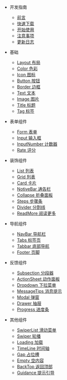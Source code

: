 
* 开发指南
	* [前言](/README.md)
	* [快速下载](./docs/start/快速下载.md)
	* [开始使用](./docs/start/开始使用.md) 
	* [注意事项](./docs/start/注意事项.md)
	* [更新日志](./docs/start/更新日志.md)
* 基础
  * [Layout 布局](./docs/basic/布局.md)
  * [Color 色彩](./docs/basic/背景.md)
  * [Icon 图标](./docs/basic/图标.md)
  * [Button 按钮](./docs/basic/按钮.md)
  * [Border 边框](./docs/basic/边框.md)
  * [Text 文本](./docs/basic/文本.md)
  * [Image 图片](./docs/basic/图片.md)
  * [Title 标题](./docs/basic/标题.md)
  * [Tag 标签](./docs/basic/标签.md)

* 表单组件
	* [Form 表单](./docs/module/表单.md)
	* [Input 输入框](./docs/module/输入框.md)
	* [InputNumber 计数器](./docs/module/计数器.md)
	* [Rate 评分](./docs/module/评分.md)
* 装饰组件
	* [List 列表](./docs/module/list列表.md)
	* [Grid 列表](./docs/module/Grid列表.md)
	* [Card 卡片](./docs/module/卡片.md)
	* [NotiveBar 通告栏](./docs/module/通告栏.md)
	* [Collapse 折叠面板](./docs/module/折叠面板.md)
	* [Steps 步骤条](./docs/module/步骤条.md)
	* [Divider 分割线](./docs/module/分割线.md)
	* [ReadMore 阅读更多](./docs/module/阅读更多.md)
* 导航组件
	* [NavBar 导航栏](./docs/module/导航栏.md)
	* [Tabs 标签页](./docs/module/标签页.md)
	* [Tabbar 底部导航](./docs/module/自定义.md)
	* [Footer 页脚](./docs/module/页脚.md)
* 反馈组件
	* [Subsection 分段器](./docs/module/分段器.md)
	* [ActionSheet 动作面板](./docs/module/动作面板.md)
	* [Dropdown 下拉菜单](./docs/module/下拉菜单.md)
	* [MessageTips 消息提示](./docs/module/消息提示.md)
	* [Modal 弹窗](./docs/module/弹窗.md)
	* [Drawer 抽屉](./docs/module/抽屉.md)
	* [Progress 进度条](./docs/module/进度条.md)
* 其他组件
	* [SwiperList 滑动菜单](./docs/module/滑动菜单.md)
	* [Swiper 轮播](./docs/module/轮播.md)
	* [Loading 加载](./docs/module/加载.md)
	* [TimeLine 时间轴](./docs/module/时间轴.md)
	* [Gap 占位槽](./docs/module/占位槽.md)
	* [Empty 空内容](./docs/module/空内容.md)
	* [BackTop 返回顶部](./docs/module/返回顶部.md)
	* [Guidance 提示引导](./docs/module/提示引导.md)

	
  

